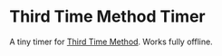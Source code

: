 # Third Time Method Timer

A tiny timer for [Third Time Method](https://www.lesswrong.com/posts/RWu8eZqbwgB9zaerh/third-time-a-better-way-to-work). Works fully offline.
